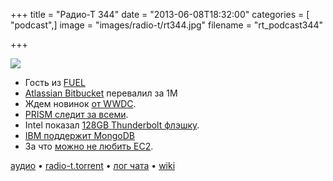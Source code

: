 +++
title = "Радио-Т 344"
date = "2013-06-08T18:32:00"
categories = [ "podcast",]
image = "images/radio-t/rt344.jpg"
filename = "rt_podcast344"

+++

![](https://radio-t.com/images/radio-t/rt344.jpg)

* Гость из [FUEL](https://fuel.mirantis.com/)
* [Atlassian Bitbucket](http://blog.bitbucket.org/2013/06/04/atlassian-bitbucket-passes-one-million-users/) перевалил за 1М
* Ждем новинок [от WWDC](http://abcnews.go.com/Technology/apple-wwdc-ios-mac-os-updates-things-expect/story?id=19347115).
* [PRISM следит за всеми](http://readwrite.com/2013/06/07/prism-fallout-in-cloud-we-dont-trust).
* Intel показал [128GB Thunderbolt флэшку](http://www.macrumors.com/2013/06/06/intel-shows-off-prototype-128gb-thunderbolt-thumb-drive/).
* [IBM поддержит MongoDB](http://gigaom.com/2013/06/04/ibm-throws-its-weight-behind-mongodb-for-mobile-apps/)
* За что [можно не любить EC2](http://openmymind.net/Why-I-Dislike-ec2/).

[аудио](https://cdn.radio-t.com/rt_podcast344.mp3) • [radio-t.torrent](http://www.radio-t.com/torrents/rt_podcast344.mp3.torrent) • [лог чата](http://chat.radio-t.com/logs/radio-t-344.html) • [wiki](http://wiki.radio-t.com/%D0%92%D1%8B%D0%BF%D1%83%D1%81%D0%BA_344)<audio src="https://cdn.radio-t.com/rt_podcast344.mp3" preload="none"></audio>

